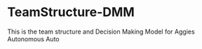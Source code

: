 # TeamStructure-DMM

This is the team structure and Decision Making Model for Aggies Autonomous Auto
